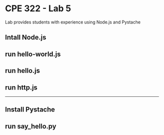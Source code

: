 # CPE 322 - Lab 5

Lab provides students with experience using Node.js and Pystache

## Intall Node.js

## run hello-world.js


## run hello.js

## run http.js

---

## Install Pystache


## run say_hello.py
